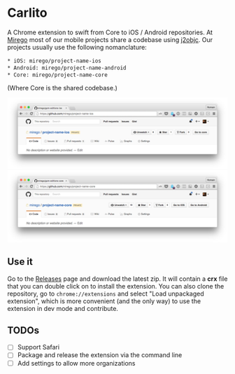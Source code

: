# Carlito

A Chrome extension to swift from Core to iOS / Android repositories. 
At [Mirego](http://www.mirego.com/en) most of our mobile projects share a codebase using 
[j2objc](https://github.com/google/j2objc). Our projects usually use the following nomanclature:

	* iOS: mirego/project-name-ios
	* Android: mirego/project-name-android
	* Core: mirego/project-name-core

(Where Core is the shared codebase.)

![Carlito on an iOS project](screenshots/carlito-ios.png)
![Carlito on a core project](screenshots/carlito-core.png)

## Use it

Go to the [Releases](https://github.com/Palleas/Carlito/releases) page and download the latest zip. It will
contain a **crx** file that you can double click on to install the extension.
You can also clone the repository, go to `chrome://extensions` and select "Load unpackaged extension", which
is more convenient (and the only way) to use the extension in dev mode and contribute.

## TODOs

* [ ] Support Safari
* [ ] Package and release the extension via the command line
* [ ] Add settings to allow more organizations 
